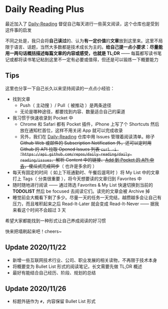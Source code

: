 # Daily Reading Plus

最近加入了 [Daily-Reading](https://github.com/highestop/Daily-Reading) 督促自己每天进行一些英文阅读，这个仓库也是受到这件事的启发

不同之处是，我只会将**自己读过**的、认为**有一定价值**的**文章**放到这里来。这里不局限于语言、话题，当然大多数都是技术成长为主的。**给自己提一点小要求：尽量能用一两句话概括描述每篇文章的内容或感受，也就是 TL;DR**  —— 每篇都写读书笔记或都将读书笔记粘到这里不一定有必要或值得，但还是可以锻炼一下概要能力

## Tips

这里也分享一下自己长久以来坚持阅读的一点点小经验：

- 找到文章
    - Push（ 主动搜 ）/ Pull（ 被推动 ）是两条途径
    - 无论是哪种途径，都要找到内容、数量适合自己的渠道
- 我习惯于快速收录到 Pocket 中
    - Chrome 和 Safari 都有 Pocket 插件，iPhone 上写了个 Shortcuts 然后放在通知栏首位，这样不用关闭 App 就可以完成收录
    - 另外，我们在 [Daily-Reading](https://github.com/highestop/Daily-Reading) 仓库中用 Issues 管理着阅读清单。~~除了 Github Web 或邮件的 Subscription Notification 外，还可以定时用 Github 的 API 拉取 Opened Issues 列表 `curl -i "https://api.github.com/repos/daily-reading/daily-reading/issues`、解析 Content 中的链接、[Add 到 Pocket 的 API 中去](https://getpocket.com/developer/docs/v3/add)，傻瓜式完成同步~~（ 也许是多余的 ）
- 每天有固定的时间（ 如上下班通勤时、午餐后遛弯时 ）将 My List 中的文章打上 Tags（ 分类很重要 ），将今天想要读的文章归到 Favorites 中
- 随时随地进行阅读 —— 通过筛选 Favorites & My List 快速切换到当前的 **TODOLIST** 然后 be focused 去阅读它们。读完的文章会被 Archive 掉
- 睡觉前会大概看下剩了多少。尽量一天的任务一天完结，越攒越多会让自己有压力，而且堆积起来之后 Read-It-Later 就会变成 Read-It-Never —— 据我来看这个时间不会超过 3 天

希望大家都能找到一种形式让自己养成阅读的好习惯

快来把墙刷起来吧！cheers~

## Update 2020/11/22

- 新增一些互联网技术行业、公司、职业发展的相关读物，不再限于技术本身
- 将概要变为 Bullet List 形式的阅读笔记，长文需要先做 TL;DR 概述
- 最好有能结合自己经历、阶段、规划的总结

## Update 2020/11/26

- 标题外链作为 `#`，内容保留 Bullet List 形式
